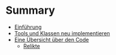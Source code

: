 # Summary

- [Einführung](einfuehrung.md)
- [Tools und Klassen neu implementieren](neues-erstellen.md)
- [Eine Übersicht über den Code](uebersicht.md)
  - [Relikte](relikte.md)
